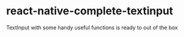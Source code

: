 # react-native-complete-textinput

TextInput with some handy useful functions is ready to out of the box
